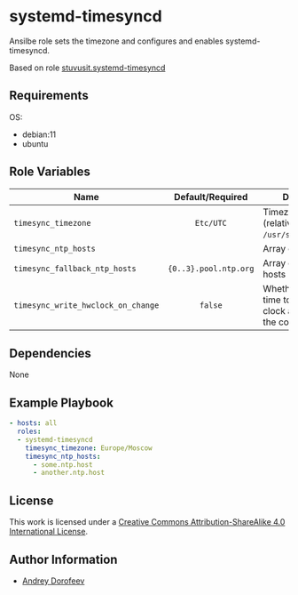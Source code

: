 # systemd-timesyncd

Ansilbe role sets the timezone and configures and enables systemd-timesyncd.

Based on role [stuvusit.systemd-timesyncd](https://github.com/stuvusIT/systemd-timesyncd)

## Requirements

OS:
- debian:11
- ubuntu

## Role Variables

| Name                               |   Default/Required    | Description                                                                       |
| ---------------------------------- | :-------------------: | --------------------------------------------------------------------------------- |
| `timesync_timezone`                |       `Etc/UTC`       | Timezone to set (relative to `/usr/share/zoneinfo`)                               |
| `timesync_ntp_hosts`               |                       | Array of NTP hosts                                                                |
| `timesync_fallback_ntp_hosts`      | `{0..3}.pool.ntp.org` | Array of fallback NTP hosts                                                       |
| `timesync_write_hwclock_on_change` |        `false`         | Whether to write the time to the hardware clock after changing the configuration. |

## Dependencies

None

## Example Playbook

```yml
- hosts: all
  roles:
  - systemd-timesyncd
    timesync_timezone: Europe/Moscow
    timesync_ntp_hosts:
      - some.ntp.host
      - another.ntp.host
```

## License

This work is licensed under a [Creative Commons Attribution-ShareAlike 4.0 International License](http://creativecommons.org/licenses/by-sa/4.0/).

## Author Information

- [Andrey Dorofeev](https://github.com/wf72)
